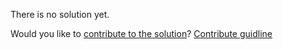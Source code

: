 
There is no solution yet.

Would you like to [contribute to the solution](https://github.com/BFEdev/BFE.dev-solutions/blob/main/question/What-is-single-sign-on-How-to-implement-it_en.md)? [Contribute guidline](https://github.com/BFEdev/BFE.dev-solutions#how-to-contribute)
